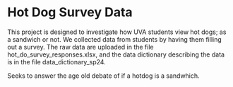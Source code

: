 # Hot Dog Survey Data

This project is designed to investigate how UVA students view hot dogs; as a sandwich or not. We collected data from students by having them filling out a survey. The raw data are uploaded in the file hot_do_survey_responses.xlsx, and the data dictionary describing the data is in the file data_dictionary_sp24. 

Seeks to answer the age old debate of if a hotdog is a sandwhich.
